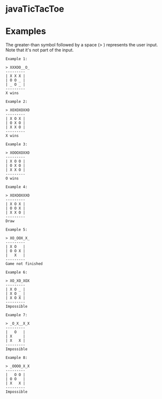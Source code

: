 # javaTicTacToe

# Examples

The greater-than symbol followed by a space (> ) represents the user input. Note that it's not part of the input.

```
Example 1:

> XXXOO__O_
---------
| X X X |
| O O _ |
| _ O _ |
---------
X wins

Example 2:

> XOXOXOXXO
---------
| X O X |
| O X O |
| X X O |
---------
X wins

Example 3:

> XOOOXOXXO
---------
| X O O |
| O X O |
| X X O |
---------
O wins

Example 4:

> XOXOOXXXO
---------
| X O X |
| O O X |
| X X O |
---------
Draw

Example 5:

> XO_OOX_X_
---------
| X O   |
| O O X |
|   X   |
---------
Game not finished

Example 6:

> XO_XO_XOX
---------
| X O _ |
| X O _ |
| X O X |
---------
Impossible

Example 7:

> _O_X__X_X
---------
|   O   |
| X     |
| X   X |
---------
Impossible

Example 8:

> _OOOO_X_X
---------
|   O O |
| O O   |
| X   X |
---------
Impossible
```
